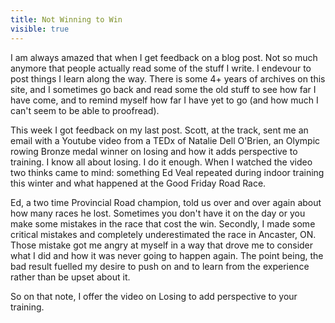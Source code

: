 ---title: Not Winning to Winvisible: true---<p style="text-align: left;">
  I am always amazed that when I get feedback on a blog post. Not so much anymore that people actually read some of the stuff I write. I endevour to post things I learn along the way. There is some 4+ years of archives on this site, and I sometimes go back and read some the old stuff to see how far I have come, and to remind myself how far I have yet to go (and how much I can't seem to be able to proofread).
</p>

<p style="text-align: left;">
  This week I got feedback on my last post. Scott, at the track, sent me an email with a Youtube video from a TEDx of&nbsp;Natalie Dell O'Brien, an Olympic rowing Bronze medal winner on losing and how it adds perspective to training. I know all about losing. I do it enough. When I watched the video two thinks came to mind: something Ed Veal repeated during indoor training this winter and&nbsp;<span style="text-align: left;">what happened at the Good Friday Road Race.</span>
</p>

<p style="text-align: left;">
  <span style="text-align: left;">Ed, a two time Provincial Road champion, told us over and over again about how many races he lost. Sometimes you don't have it on the day or you make some mistakes in the race that cost the win. Secondly, I made some critical mistakes and completely underestimated the race in Ancaster, ON. Those mistake got me angry at myself in a way that drove me to consider what I did and how it was never going to happen again. The point being, the bad result fuelled my desire to push on and to learn from the experience rather than be upset about it.</span>
</p>

<p style="text-align: left;">
  <span style="text-align: left;">So on that note, I offer the video on Losing to add perspective to your training.</span>
</p>

<p style="text-align: left;">
  <span style="text-align: left;">&nbsp;</span>
</p>

<p style="text-align: left;">
  &nbsp;
</p>